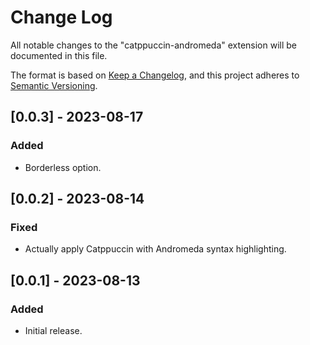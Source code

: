 # Change Log

All notable changes to the "catppuccin-andromeda" extension will be documented in this file.

The format is based on [Keep a Changelog](https://keepachangelog.com/en/1.0.0/),
and this project adheres to [Semantic Versioning](https://semver.org/spec/v2.0.0.html).

## [0.0.3] - 2023-08-17

### Added

- Borderless option.

## [0.0.2] - 2023-08-14

### Fixed

- Actually apply Catppuccin with Andromeda syntax highlighting.

## [0.0.1] - 2023-08-13

### Added

- Initial release.
